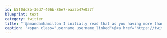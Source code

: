 ```yaml
---
id: b5f0dc8b-36d7-406b-86e7-eaa3b47e037f
blueprint: text
category: twitter
title: "'@amandamhamilton I initially read that as you having more than 70 grandparents and was confused #needscoffee"
caption: '<span class="username username_linked">@<a href="https://twitter.com/amandamhamilton" title="Amanda Hamilton">amandamhamilton</a></span> I initially read that as you having more than 70 grandparents and was confused <span class="hashtag hashtag_local">#<a href="http://tweettemp.darylchymko.ca/?tag=needscoffee">needscoffee</a>'
---
```

